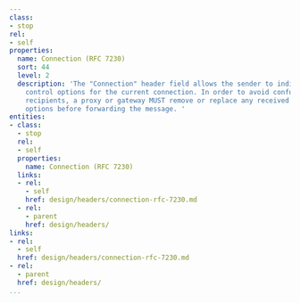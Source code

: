 ```yaml
---
class:
- stop
rel:
- self
properties:
  name: Connection (RFC 7230)
  sort: 44
  level: 2
  description: 'The "Connection" header field allows the sender to indicate desired
    control options for the current connection. In order to avoid confusing downstream
    recipients, a proxy or gateway MUST remove or replace any received connection
    options before forwarding the message. '
entities:
- class:
  - stop
  rel:
  - self
  properties:
    name: Connection (RFC 7230)
  links:
  - rel:
    - self
    href: design/headers/connection-rfc-7230.md
  - rel:
    - parent
    href: design/headers/
links:
- rel:
  - self
  href: design/headers/connection-rfc-7230.md
- rel:
  - parent
  href: design/headers/
...
```

